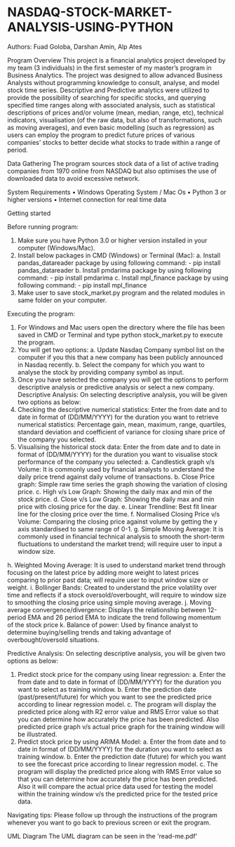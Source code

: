 # NASDAQ-STOCK-MARKET-ANALYSIS-USING-PYTHON
Authors: Fuad Goloba,
         Darshan Amin,
         Alp Ates

Program Overview
This project is a financial analytics project developed by my team (3 individuals) in the first semester of my master’s program in Business Analytics. The project was designed to allow advanced Business Analysts without programming knowledge to consult, analyse, and model stock time series. Descriptive and Predictive analytics were utilized to  provide the possibility of searching  for specific stocks, and querying specified time ranges along with associated analysis, such as statistical descriptions of prices and/or volume (mean, median, range, etc), technical indicators, visualisation (of the raw data, but also of transformations, such as moving averages), and even basic modelling (such as regression) as users can employ the program to predict future prices of various companies’ stocks to better decide what stocks to trade within a range of period.

Data Gathering
The program sources stock data of a list of active trading companies from 1970 online from NASDAQ but also optimises the use of downloaded data to avoid excessive network.

System Requirements
•	Windows Operating System / Mac Os
•	Python 3 or higher versions
•	Internet connection for real time data
 
Getting started

Before running program:
1.	Make sure you have Python 3.0 or higher version installed in your computer (Windows/Mac).
2.	Install below packages in CMD (Windows) or Terminal (Mac):
a.	Install pandas_datareader package by using following command: - pip install pandas_datareader
b.	Install pmdarima package by using following command: - pip install pmdarima
c.	Install mpl_finance package by using following command: - pip install mpl_finance
3.	Make user to save stock_market.py program and the related modules in same folder on your computer.

Executing the program:

1.	For Windows and Mac users open the directory where the file has been saved in CMD or Terminal and type python stock_market.py to execute the program.
2.	You will get two options:
a.	Update Nasdaq Company symbol list on the computer if you this that a new company has been publicly announced in Nasdaq recently.
b.	Select the company for which you want to analyse the stock by providing company symbol as input.
3.	Once you have selected the company you will get the options to perform descriptive analysis or predictive analysis or select a new company.
Descriptive Analysis:
On selecting descriptive analysis, you will be given two options as below:
1.	Checking the descriptive numerical statistics:
Enter the from date and to date in format of (DD/MM/YYYY) for the duration you want to retrieve numerical statistics: Percentage gain, mean, maximum, range, quartiles, standard deviation and coefficient of variance for closing share price of the company you selected.
2.	Visualising the historical stock data:
Enter the from date and to date in format of (DD/MM/YYYY) for the duration you want to visualise stock performance of the company you selected:
a.	Candlestick graph v/s Volume: It is commonly used by financial analysts to understand the daily price trend against daily volume of transactions.
b.	Close Price graph: Simple raw time series the graph showing the variation of closing price.
c.	High v/s Low Graph: Showing the daily max and min of the stock price.
d.	Close v/s Low Graph: Showing the daily max and min price with closing price for the day.
e.	Linear Trendline: Best fit linear line for the closing price over the time.
f.	Normalised Closing Price v/s Volume: Comparing the closing price against volume by getting the y axis standardised to same range of 0-1.
g.	Simple Moving Average: It is commonly used in financial technical analysis to smooth the short-term fluctuations to understand the market trend; will require user to input a window size.
 
h.	Weighted Moving Average: It is used to understand market trend through focusing on the latest price by adding more weight to latest prices comparing to prior past data; will require user to input window size or weight.
i.	Bollinger Bands: Created to understand the price volatility over time and reflects if a stock oversold/overbought, will require to window size to smoothing the closing price using simple moving average.
j.	Moving average convergence/divergence: Displays the relationship between 12-period EMA and 26 period EMA to indicate the trend following momentum of the stock price
k.	Balance of power: Used by finance analyst to determine buying/selling trends and taking advantage of overbought/oversold situations.


Predictive Analysis:
On selecting descriptive analysis, you will be given two options as below:
1.	Predict stock price for the company using linear regression:
a.	Enter the from date and to date in format of (DD/MM/YYYY) for the duration you want to select as training window.
b.	Enter the prediction date (past/present/future) for which you want to see the predicted price according to linear regression model.
c.	The program will display the predicted price along with R2 error value and RMS Error value so that you can determine how accurately the price has been predicted. Also predicted price graph v/s actual price graph for the training window will be illustrated.
2.	Predict stock price by using ARIMA Model:
a.	Enter the from date and to date in format of (DD/MM/YYYY) for the duration you want to select as training window.
b.	Enter the prediction date (future) for which you want to see the forecast price according to linear regression model.
c.	The program will display the predicted price along with RMS Error value so that you can determine how accurately the price has been predicted. Also it will compare the actual price data used for testing the model within the training window v/s the predicted price for the tested price data.


Navigating tips:
Please follow up through the instructions of the program whenever you want to go back to previous screen or exit the program.
 
UML Diagram
The UML diagram can be seen in the 'read-me.pdf'





